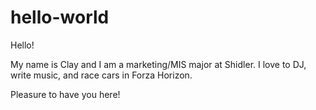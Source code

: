 # hello-world

Hello!

My name is Clay and I am a marketing/MIS major at Shidler.
I love to DJ, write music, and race cars in Forza Horizon.

Pleasure to have you here!
